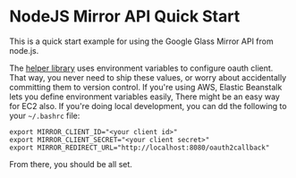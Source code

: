 NodeJS Mirror API Quick Start
==========================

This is a quick start example for using the Google Glass Mirror API from node.js.

The [helper library](https://github.com/emil10001/node-mirror-utils) uses environment variables to configure oauth client. That way, you never need to ship
these values, or worry about accidentally committing them to version control. If you're using AWS,
Elastic Beanstalk lets you define environment variables easily, There might be an easy way for EC2
also. If you're doing local development, you can dd the following to your `~/.bashrc` file:

    export MIRROR_CLIENT_ID="<your client id>"
    export MIRROR_CLIENT_SECRET="<your client secret>"
    export MIRROR_REDIRECT_URL="http://localhost:8080/oauth2callback"

From there, you should be all set.